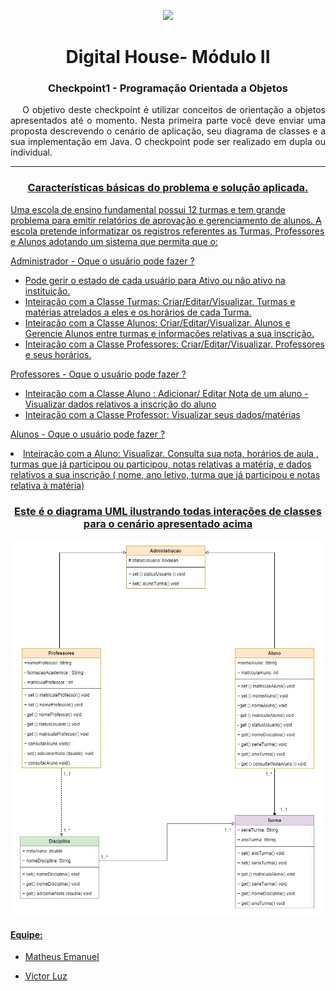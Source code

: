 
<p align="center"><img height="100em" src="https://assets-global.website-files.com/5de98c06bb83ab1e27fc1c95/61c22cc7406e8924694eefe6_60a1bee6049365927b1f1f2a_Digital-House-logo.png" /></p>
<h1 align="center">Digital House- Módulo II</h1>

<h3 align="center">Checkpoint1 - Programação Orientada a Objetos</h2>

<p align="justify">&emsp; O objetivo deste checkpoint é utilizar conceitos de orientação a objetos
apresentados até o momento. Nesta primeira parte você deve enviar uma
proposta descrevendo o cenário de aplicação, seu diagrama de classes e a sua
implementação em Java. O checkpoint pode ser realizado em dupla ou
individual.</p>


---


<h3 align="center"><u>Características básicas do problema e solução aplicada.</h3>


<p>Uma escola de ensino fundamental possui 12 turmas e tem grande problema para emitir relatórios de aprovação e gerenciamento de alunos.
A escola pretende informatizar os registros referentes as Turmas,
 Professores e Alunos adotando um sistema que permita que o:</p>

<p>Administrador - Oque o usuário pode fazer ?</p>
<ul>

<li>Pode gerir o estado de cada usuário para Ativo ou não ativo na instituição.</li>
<li>Inteiração com a Classe Turmas: Criar/Editar/Visualizar. Turmas e matérias atrelados a eles e os horários de cada Turma. </li>
<li>Inteiração com a Classe Alunos: Criar/Editar/Visualizar. Alunos e Gerencie Alunos entre turmas e informações relativas a sua inscrição.</li>
<li>Inteiração com a Classe Professores: Criar/Editar/Visualizar. Professores e seus horários.</li>
 
 </ul>


<p>Professores - Oque o usuário pode fazer ?</p>
 <ul>
<li>Inteiração com a Classe Aluno : Adicionar/ Editar Nota de um aluno - Visualizar dados relativos a inscrição do aluno
<li>Inteiração com a Classe Professor: Visualizar seus dados/matérias </li>
  </ul>


<p>Alunos - Oque o usuário pode fazer ?</p>
<li>Inteiração com a Aluno: Visualizar. Consulta sua nota, horários de aula , turmas que já participou ou participou, notas relativas a matéria, e dados relativos a sua inscrição ( nome,  ano letivo, turma que já participou e notas relativa à matéria)</li>

<h3 align="center">Este é o diagrama UML ilustrando todas interações de classes para o cenário apresentado acima </h3>
<p align="center"><img height="600em" src="./imgDescricao/DiagramaCheckpoint1-POO.jpg" /></p>

#### Equipe:

 - <p><a href="https://github.com/fehbr800" title="Matheus Emanuel Github">Matheus Emanuel</a></p>
 - <p><a href="https://github.com/vitinop" title="Victor Luz Github">Victor Luz</a></p>

